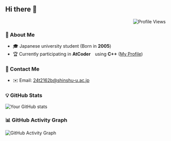 ## Hi there 👋

<div align="right">
  <img src="https://komarev.com/ghpvc/?username=UltiMorse" alt="Profile Views" />
</div>

### 🚀 About Me
- 🎓 Japanese university student (Born in **2005**)
- 🏆 Currently participating in **AtCoder**　using **C++** ([My Profile](https://atcoder.jp/users/UltiMorse))

### 📩 Contact Me  
- ✉️ Email: 24t2162b@shinshu-u.ac.jp

### 💡 GitHub Stats
![Your GitHub stats](https://github-readme-stats.vercel.app/api?username=UltiMorse&show_icons=true&theme=tokyonight)  

### 📊 GitHub Activity Graph  
![GitHub Activity Graph](https://github-readme-activity-graph.vercel.app/graph?username=UltiMorse&theme=tokyo-night)

<!--
**UltiMorse/UltiMorse** is a ✨ _special_ ✨ repository because its `README.md` (this file) appears on your GitHub profile.

Here are some ideas to get you started:

- 🔭 I’m currently working on ...
- 🌱 I’m currently learning ...
- 👯 I’m looking to collaborate on ...
- 🤔 I’m looking for help with ...
- 💬 Ask me about ...
- 📫 How to reach me: ...
- 😄 Pronouns: ...
- ⚡ Fun fact: ...
-->
